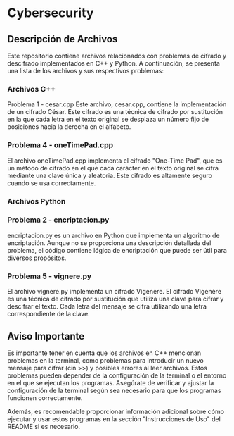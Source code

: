 # Cybersecurity

## Descripción de Archivos
Este repositorio contiene archivos relacionados con problemas de cifrado y descifrado implementados en C++ y Python. A continuación, se presenta una lista de los archivos y sus respectivos problemas:

### Archivos C++
Problema 1 - cesar.cpp
Este archivo, cesar.cpp, contiene la implementación de un cifrado César. Este cifrado es una técnica de cifrado por sustitución en la que cada letra en el texto original se desplaza un número fijo de posiciones hacia la derecha en el alfabeto.

### Problema 4 - oneTimePad.cpp
El archivo oneTimePad.cpp implementa el cifrado "One-Time Pad", que es un método de cifrado en el que cada carácter en el texto original se cifra mediante una clave única y aleatoria. Este cifrado es altamente seguro cuando se usa correctamente.

### Archivos Python
### Problema 2 - encriptacion.py
encriptacion.py es un archivo en Python que implementa un algoritmo de encriptación. Aunque no se proporciona una descripción detallada del problema, el código contiene lógica de encriptación que puede ser útil para diversos propósitos.

### Problema 5 - vignere.py
El archivo vignere.py implementa un cifrado Vigenère. El cifrado Vigenère es una técnica de cifrado por sustitución que utiliza una clave para cifrar y descifrar el texto. Cada letra del mensaje se cifra utilizando una letra correspondiente de la clave.

## Aviso Importante
Es importante tener en cuenta que los archivos en C++ mencionan problemas en la terminal, como problemas para introducir un nuevo mensaje para cifrar (cin >>) y posibles errores al leer archivos. Estos problemas pueden depender de la configuración de la terminal o el entorno en el que se ejecutan los programas. Asegúrate de verificar y ajustar la configuración de la terminal según sea necesario para que los programas funcionen correctamente.

Además, es recomendable proporcionar información adicional sobre cómo ejecutar y usar estos programas en la sección "Instrucciones de Uso" del README si es necesario.